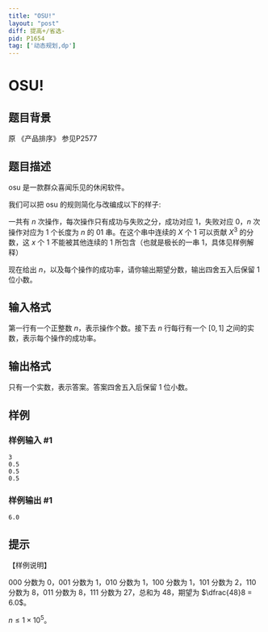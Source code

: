 ```yaml
---
title: "OSU!"
layout: "post"
diff: 提高+/省选-
pid: P1654
tag: ['动态规划,dp']
---
```

# OSU!
## 题目背景

原 《产品排序》 参见P2577
## 题目描述

osu 是一款群众喜闻乐见的休闲软件。 

我们可以把 osu 的规则简化与改编成以下的样子: 

一共有 $n$ 次操作，每次操作只有成功与失败之分，成功对应 $1$，失败对应 $0$，$n$ 次操作对应为 $1$ 个长度为 $n$ 的 01 串。在这个串中连续的  $X$ 个 $1$ 可以贡献 $X^3$ 的分数，这 $x$ 个 $1$ 不能被其他连续的 $1$ 所包含（也就是极长的一串 $1$，具体见样例解释） 

现在给出 $n$，以及每个操作的成功率，请你输出期望分数，输出四舍五入后保留 $1$ 位小数。
## 输入格式

第一行有一个正整数 $n$，表示操作个数。接下去 $n$ 行每行有一个 $[0,1]$ 之间的实数，表示每个操作的成功率。
## 输出格式

只有一个实数，表示答案。答案四舍五入后保留 $1$ 位小数。
## 样例

### 样例输入 #1
```
3 
0.5 
0.5 
0.5
```
### 样例输出 #1
```
6.0
```
## 提示

【样例说明】

$000$ 分数为 $0$，$001$ 分数为 $1$，$010$ 分数为 $1$，$100$ 分数为 $1$，$101$ 分数为 $2$，$110$ 分数为 $8$，$011$ 分数为 $8$，$111$ 分数为 $27$，总和为 $48$，期望为 $\dfrac{48}8 = 6.0$。

$n \leq 1 \times 10 ^ 5$。
